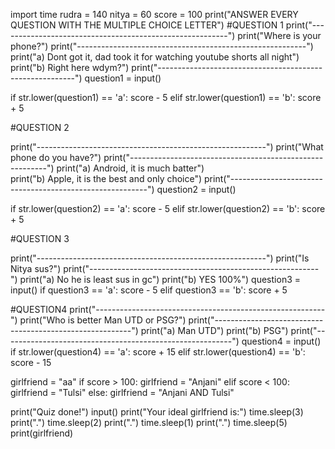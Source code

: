 import time
rudra = 140
nitya = 60
score = 100
print("ANSWER EVERY QUESTION WITH THE MULTIPLE CHOICE LETTER")
#QUESTION 1
print("---------------------------------------------------------")
print("Where is your phone?")
print("---------------------------------------------------------")
print("a) Dont got it, dad took it for watching youtube shorts all night")
print("b) Right here wdym?")
print("---------------------------------------------------------")
question1 = input()

if str.lower(question1) == 'a':
    score - 5
elif str.lower(question1) == 'b':
    score + 5

#QUESTION 2

print("---------------------------------------------------------")
print("What phone do you have?")
print("---------------------------------------------------------")
print("a) Android, it is much batter")    
print("b) Apple, it is the best and only choice")
print("---------------------------------------------------------")
question2 = input()

if str.lower(question2) == 'a':
    score - 5
elif str.lower(question2) == 'b':
    score + 5

#QUESTION 3

print("---------------------------------------------------------")
print("Is Nitya sus?")
print("---------------------------------------------------------")
print("a) No he is least sus in gc")
print("b) YES 100%")
question3 = input()
if question3 == 'a':
    score - 5
elif question3 == 'b':
    score + 5

#QUESTION4
print("---------------------------------------------------------")
print("Who is better Man UTD or PSG?")
print("---------------------------------------------------------")
print("a) Man UTD")
print("b) PSG")
print("---------------------------------------------------------")
question4 = input()
if str.lower(question4) == 'a':
    score + 15 
elif str.lower(question4) == 'b':
    score - 15


girlfriend = "aa"
if score > 100:
    girlfriend = "Anjani"
elif score < 100:
    girlfriend = "Tulsi"
else:
    girlfriend = "Anjani AND Tulsi"



print("Quiz done!")
input()
print("Your ideal girlfriend is:")
time.sleep(3)
print(".")
time.sleep(2)
print(".")
time.sleep(1)
print(".")
time.sleep(5)
print(girlfriend)
